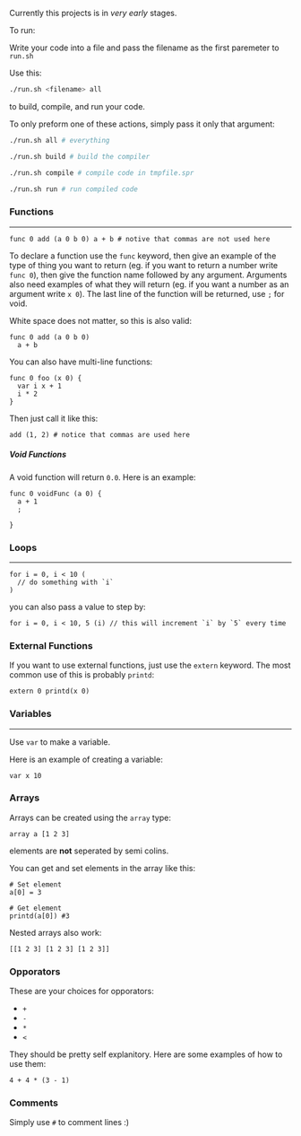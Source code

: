 Currently this projects is in *very early* stages.

To run:

Write your code into a file and pass the filename as the first paremeter to `run.sh`

Use this:
```bash
./run.sh <filename> all
```
to build, compile, and run your code.

To only preform one of these actions, simply pass it only that argument:

```bash
./run.sh all # everything

./run.sh build # build the compiler

./run.sh compile # compile code in tmpfile.spr

./run.sh run # run compiled code
```

### Functions
---
```
func 0 add (a 0 b 0) a + b # notive that commas are not used here
```
To declare a function use the `func` keyword, then give an example of the type of thing you want to return (eg. if you want to return a number write `func 0`), then give the function name followed by any argument. Arguments also need examples of what they will return (eg. if you want a number as an argument write `x 0`). The last line of the function will be returned, use `;` for void.

White space does not matter, so this is also valid:
```
func 0 add (a 0 b 0)
  a + b
```

You can also have multi-line functions:
```
func 0 foo (x 0) {
  var i x + 1
  i * 2
}
```

Then just call it like this:
```
add (1, 2) # notice that commas are used here
```

##### Void Functions
A void function will return `0.0`. Here is an example:
```
func 0 voidFunc (a 0) {
  a + 1
  ;

}
```

### Loops
---
```
for i = 0, i < 10 (
  // do something with `i`
)
```

you can also pass a value to step by:

```
for i = 0, i < 10, 5 (i) // this will increment `i` by `5` every time
```
### External Functions
If you want to use external functions, just use the `extern` keyword. The most common use of this is probably `printd`:
```
extern 0 printd(x 0)
```

### Variables
---
Use `var` to make a variable.

Here is an example of creating a variable:
```
var x 10
```

### Arrays
Arrays can be created using the `array` type:
```
array a [1 2 3]
```
elements are **not** seperated by semi colins.

You can get and set elements in the array like this:
```
# Set element
a[0] = 3

# Get element
printd(a[0]) #3
```

Nested arrays also work:
```
[[1 2 3] [1 2 3] [1 2 3]]
```

### Opporators
These are your choices for opporators:
- `+`
- `-`
- `*`
- `<`

They should be pretty self explanitory.
Here are some examples of how to use them:
```
4 + 4 * (3 - 1)
```

### Comments
Simply use `#` to comment lines :)

